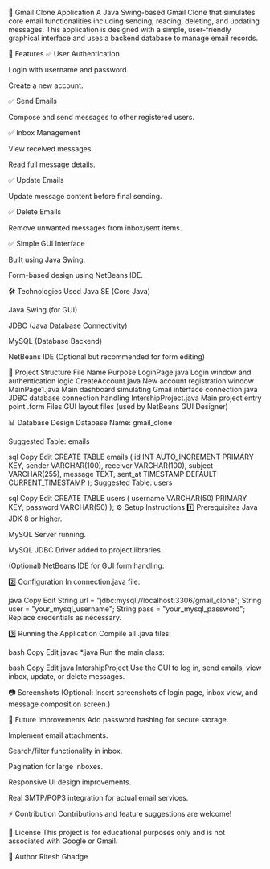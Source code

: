 📧 Gmail Clone Application
A Java Swing-based Gmail Clone that simulates core email functionalities including sending, reading, deleting, and updating messages. This application is designed with a simple, user-friendly graphical interface and uses a backend database to manage email records.

📌 Features
✅ User Authentication

Login with username and password.

Create a new account.

✅ Send Emails

Compose and send messages to other registered users.

✅ Inbox Management

View received messages.

Read full message details.

✅ Update Emails

Update message content before final sending.

✅ Delete Emails

Remove unwanted messages from inbox/sent items.

✅ Simple GUI Interface

Built using Java Swing.

Form-based design using NetBeans IDE.

🛠️ Technologies Used
Java SE (Core Java)

Java Swing (for GUI)

JDBC (Java Database Connectivity)

MySQL (Database Backend)

NetBeans IDE (Optional but recommended for form editing)

📁 Project Structure
File Name	Purpose
LoginPage.java	Login window and authentication logic
CreateAccount.java	New account registration window
MainPage1.java	Main dashboard simulating Gmail interface
connection.java	JDBC database connection handling
IntershipProject.java	Main project entry point
.form Files	GUI layout files (used by NetBeans GUI Designer)

📊 Database Design
Database Name: gmail_clone

Suggested Table: emails

sql
Copy
Edit
CREATE TABLE emails (
    id INT AUTO_INCREMENT PRIMARY KEY,
    sender VARCHAR(100),
    receiver VARCHAR(100),
    subject VARCHAR(255),
    message TEXT,
    sent_at TIMESTAMP DEFAULT CURRENT_TIMESTAMP
);
Suggested Table: users

sql
Copy
Edit
CREATE TABLE users (
    username VARCHAR(50) PRIMARY KEY,
    password VARCHAR(50)
);
⚙️ Setup Instructions
1️⃣ Prerequisites
Java JDK 8 or higher.

MySQL Server running.

MySQL JDBC Driver added to project libraries.

(Optional) NetBeans IDE for GUI form handling.

2️⃣ Configuration
In connection.java file:

java
Copy
Edit
String url = "jdbc:mysql://localhost:3306/gmail_clone";
String user = "your_mysql_username";
String pass = "your_mysql_password";
Replace credentials as necessary.

3️⃣ Running the Application
Compile all .java files:

bash
Copy
Edit
javac *.java
Run the main class:

bash
Copy
Edit
java IntershipProject
Use the GUI to log in, send emails, view inbox, update, or delete messages.

📷 Screenshots
(Optional: Insert screenshots of login page, inbox view, and message composition screen.)

🚀 Future Improvements
Add password hashing for secure storage.

Implement email attachments.

Search/filter functionality in inbox.

Pagination for large inboxes.

Responsive UI design improvements.

Real SMTP/POP3 integration for actual email services.

⚡ Contribution
Contributions and feature suggestions are welcome!

📄 License
This project is for educational purposes only and is not associated with Google or Gmail.

👤 Author
Ritesh Ghadge
